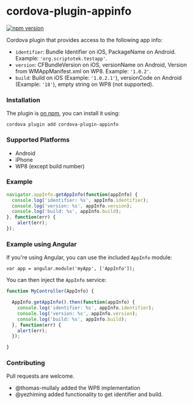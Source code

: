 # cordova-plugin-appinfo

[![npm version](https://badge.fury.io/js/cordova-plugin-appinfo.svg)](http://badge.fury.io/js/cordova-plugin-appinfo)

Cordova plugin that provides access to the following app info:

* `identifier`: Bundle Identifier on iOS, PackageName on Android. Example: `'org.scriptotek.testapp'`.
* `version`: CFBundleVersion on iOS, versionName on Android, Version from WMAppManifest.xml on WP8. Example: `'1.0.2'`.
* `build`: Build on iOS (Example: `'1.0.2.1'`), versionCode on Android (Example: `'18'`), empty string on WP8 (not supported).

### Installation

The plugin is [on npm](https://www.npmjs.com/package/cordova-plugin-appinfo), you can install it using:

    cordova plugin add cordova-plugin-appinfo

### Supported Platforms

- Android
- iPhone
- WP8 (except build number)

### Example

```js
navigator.appInfo.getAppInfo(function(appInfo) {
  console.log('identifier: %s', appInfo.identifier);
  console.log('version: %s', appInfo.version);
  console.log('build: %s', appInfo.build);
}, function(err) {
	alert(err);
});
```

### Example using Angular

If you're using Angular, you can use the included `AppInfo` module:

```
var app = angular.module('myApp', ['AppInfo']);
```

You can then inject the `AppInfo` service:

```javascript
function MyController(AppInfo) {

  AppInfo.getAppInfo().then(function(appInfo) {
    console.log('identifier: %s', appInfo.identifier);
    console.log('version: %s', appInfo.version);
    console.log('build: %s', appInfo.build);
  }, function(err) {
    alert(err);
  });

}
```


### Contributing

Pull requests are welcome.

* @thomas-mullaly added the WP8 implementation
* @yezhiming added functionality to get identifier and build.

